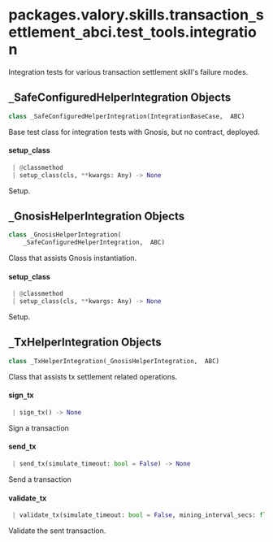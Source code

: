 <a name="packages.valory.skills.transaction_settlement_abci.test_tools.integration"></a>
# packages.valory.skills.transaction`_`settlement`_`abci.test`_`tools.integration

Integration tests for various transaction settlement skill's failure modes.

<a name="packages.valory.skills.transaction_settlement_abci.test_tools.integration._SafeConfiguredHelperIntegration"></a>
## `_`SafeConfiguredHelperIntegration Objects

```python
class _SafeConfiguredHelperIntegration(IntegrationBaseCase,  ABC)
```

Base test class for integration tests with Gnosis, but no contract, deployed.

<a name="packages.valory.skills.transaction_settlement_abci.test_tools.integration._SafeConfiguredHelperIntegration.setup_class"></a>
#### setup`_`class

```python
 | @classmethod
 | setup_class(cls, **kwargs: Any) -> None
```

Setup.

<a name="packages.valory.skills.transaction_settlement_abci.test_tools.integration._GnosisHelperIntegration"></a>
## `_`GnosisHelperIntegration Objects

```python
class _GnosisHelperIntegration(
    _SafeConfiguredHelperIntegration,  ABC)
```

Class that assists Gnosis instantiation.

<a name="packages.valory.skills.transaction_settlement_abci.test_tools.integration._GnosisHelperIntegration.setup_class"></a>
#### setup`_`class

```python
 | @classmethod
 | setup_class(cls, **kwargs: Any) -> None
```

Setup.

<a name="packages.valory.skills.transaction_settlement_abci.test_tools.integration._TxHelperIntegration"></a>
## `_`TxHelperIntegration Objects

```python
class _TxHelperIntegration(_GnosisHelperIntegration,  ABC)
```

Class that assists tx settlement related operations.

<a name="packages.valory.skills.transaction_settlement_abci.test_tools.integration._TxHelperIntegration.sign_tx"></a>
#### sign`_`tx

```python
 | sign_tx() -> None
```

Sign a transaction

<a name="packages.valory.skills.transaction_settlement_abci.test_tools.integration._TxHelperIntegration.send_tx"></a>
#### send`_`tx

```python
 | send_tx(simulate_timeout: bool = False) -> None
```

Send a transaction

<a name="packages.valory.skills.transaction_settlement_abci.test_tools.integration._TxHelperIntegration.validate_tx"></a>
#### validate`_`tx

```python
 | validate_tx(simulate_timeout: bool = False, mining_interval_secs: float = 0) -> None
```

Validate the sent transaction.

